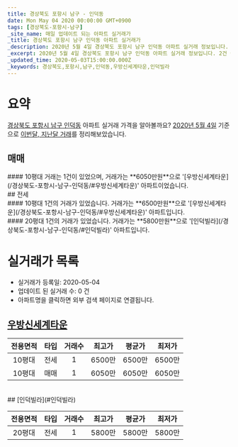 ```yaml
---
title: 경상북도 포항시 남구 - 인덕동
date: Mon May 04 2020 00:00:00 GMT+0900
tags: [경상북도-포항시-남구]
_site_name: 매일 업데이트 되는 아파트 실거래가
_title: 경상북도 포항시 남구 인덕동 아파트 실거래가
_description: 2020년 5월 4일 경상북도 포항시 남구 인덕동 아파트 실거래 정보입니다. 2건 아파트 정보가 있습니다.
_excerpt: 2020년 5월 4일 경상북도 포항시 남구 인덕동 아파트 실거래 정보입니다. 2건 아파트 정보가 있습니다.
_updated_time: 2020-05-03T15:00:00.000Z
_keywords: 경상북도,포항시,남구,인덕동,우방신세계타운,인덕빌라
---
```





# 요약
<ins>경상북도 포항시 남구 인덕동</ins> 아파트 실거래 가격을 알아볼까요? <ins>2020년 5월 4일</ins> 기준으로 <ins>이번달, 지난달 거래</ins>를 정리해보았습니다.

## 매매
<div class="container">
<div class="twelve columns" markdown="1">
#### 10평대
거래는 1건이 있었으며, 거래가는 **6050만원**으로 '[우방신세계타운](/경상북도-포항시-남구-인덕동/#우방신세계타운)' 아파트이었습니다.
</div>
</div>
## 전세
<div class="container">
<div class="six columns" markdown="1">
#### 10평대
1건의 거래가 있었습니다. 거래가는 **6500만원**으로 '[우방신세계타운](/경상북도-포항시-남구-인덕동/#우방신세계타운)' 아파트입니다.
</div>
<div class="six columns" markdown="1">
#### 20평대
1건의 거래가 있었습니다. 거래가는 **5800만원**으로 '[인덕빌라](/경상북도-포항시-남구-인덕동/#인덕빌라)' 아파트입니다.
</div>
</div>



# 실거래가 목록
- 실거래가 등록일: 2020-05-04
- 업데이트 된 실거래 수: 0 건
- 아파트명을 클릭하면 외부 검색 페이지로 연결됩니다.

## [우방신세계타운](#우방신세계타운)

|전용면적|타입|거래수|최고가|평균가|최저가|
|:---:|:---:|:---:|:---:|:---:|:---:|
|10평대|<span class="deal-type-2">전세</span>|1|6500만|6500만|6500만|
|10평대|<span class="deal-type-1">매매</span>|1|6050만|6050만|6050만|

<br/>
## [인덕빌라](#인덕빌라)

|전용면적|타입|거래수|최고가|평균가|최저가|
|:---:|:---:|:---:|:---:|:---:|:---:|
|20평대|<span class="deal-type-2">전세</span>|1|5800만|5800만|5800만|

<br/>



